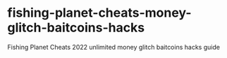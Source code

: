 # fishing-planet-cheats-money-glitch-baitcoins-hacks
Fishing Planet Cheats 2022 unlimited money glitch baitcoins hacks guide
